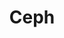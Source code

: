 ---
blog: https://ceph.com/community/blog
codehost: https://github.com/ceph
facebook: https://facebook.com/cephstorage
googleplus: https://plus.google.com/+Cephstorage
logohandle: ceph
sort: ceph
title: Ceph
twitter: https://x.com/ceph
website: https://ceph.com/
youtube: https://youtube.com/channel/UCno-Fry25FJ7B4RycCxOtfw
---
